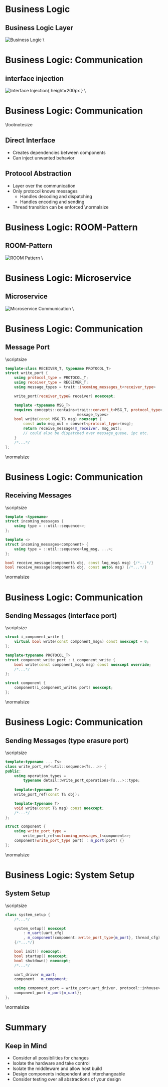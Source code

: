 # Business Logic

## Business Logic Layer
![Business Logic](img/business_logic.svg) \

# Business Logic: Communication

## interface injection
![Interface Injection](img/uart_interface.svg){ height=200px } \

# Business Logic: Communication

\footnotesize
## Direct Interface
* Creates dependencies between components
* Can inject unwanted behavior

## Protocol Abstraction
* Layer over the communication
* Only protocol knows messages
    * Handles decoding and dispatching
    * Handles encoding and sending
* Thread transition can be enforced
\normalsize

# Business Logic: ROOM-Pattern

## ROOM-Pattern
![ROOM Pattern](img/room_pattern.svg) \

# Business Logic: Microservice

## Microservice
![Microservice Communication](img/microservice_com.svg) \

# Business Logic: Communication

## Message Port
\scriptsize
```cpp
template<class RECEIVER_T, typename PROTOCOL_T>
struct write_port {
    using protocol_type = PROTOCOL_T;
    using receiver_type = RECEIVER_T;
    using message_types = trait::incoming_messages_t<receiver_type> 

    write_port(receiver_type& receiver) noexcept;

    template <typename MSG_T> 
    requires concepts::contains<trait::convert_t<MSG_T, protocol_type>, 
                                message_types>
    bool write(const MSG_T& msg) noexcept {
        const auto msg_out = convert<protocol_type>(msg);
        return receive_message(m_receiver, msg_out);
        // could also be dispatched over message_queue, ipc etc.
    }
    /*...*/
};

```
\normalsize

# Business Logic: Communication

## Receiving Messages
\scriptsize
```cpp
template <typename>
struct incoming_messages {
    using type = ::util::sequence<>;
};

template <>
struct incoming_messages<component> {
    using type = ::util::sequence<log_msg, ...>;
};

bool receive_message(component& obj, const log_msg& msg) {/*...*/}
bool receive_message(component& obj, const auto& msg) {/*...*/}
```
\normalsize

# Business Logic: Communication

## Sending Messages (interface port)

\scriptsize
```cpp
struct i_component_write {
    virtual bool write(const component_msg&) const noexcept = 0;
};

template<typename PROTOCOL_T>
struct component_write_port : i_component_write {
    bool write(const component_msg& msg) const noexcept override;
    /*...*/
};

struct component {
    component(i_component_write& port) noexcept;
};
```
\normalsize

# Business Logic: Communication

## Sending Messages (type erasure port)
\scriptsize
```cpp
template<typename ... Ts>
class write_port_ref<util::sequence<Ts...>> {
public:
    using operation_types = 
        typename detail::write_port_operations<Ts...>::type;
    
    template<typename T>
    write_port_ref(const T& obj);

    template<typename T>
    void write(const T& msg) const noexcept;
    /*...*/
};

struct component {
    using write_port_type = 
        write_port_ref<outcoming_messages_t<component>>;
    component(write_port_type port) : m_port(port) {}
};
```
\normalsize



# Business Logic: System Setup

## System Setup
\scriptsize
```cpp
class system_setup {
    /*...*/

    system_setup() noexcept 
        : m_uart(uart_cfg)
        , m_component(component::write_port_type{m_port}, thread_cfg)
    {/*...*/}

    bool init() noexcept;
    bool startup() noexcept;
    bool shutdown() noexcept;
    /*...*/

    uart_driver m_uart;
    component   m_component;

    using component_port = write_port<uart_driver, protocol::inhouse>
    component_port m_port{m_uart};
};
```
\normalsize


# Summary

## Keep in Mind
* Consider all possibilities for changes
* Isolate the hardware and take control
* Isolate the middleware and allow host build
* Design components independent and interchangeable
* Consider testing over all abstractions of your design

